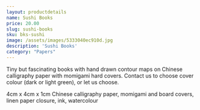 ```yaml
---
layout: productdetails
name: Sushi Books
price: 20.00
slug: sushi-books
sku: bks-sushi
image: /assets/images/5333040ec910d.jpg
description: 'Sushi Books'
category: "Papers"
---
```

Tiny but fascinating books with hand drawn contour maps on Chinese calligraphy paper with momigami hard covers. Contact us to choose cover colour (dark or light green), or let us choose.

4cm x 4cm x 1cm
Chinese calligraphy paper, momigami and board covers, linen paper closure, ink, watercolour
